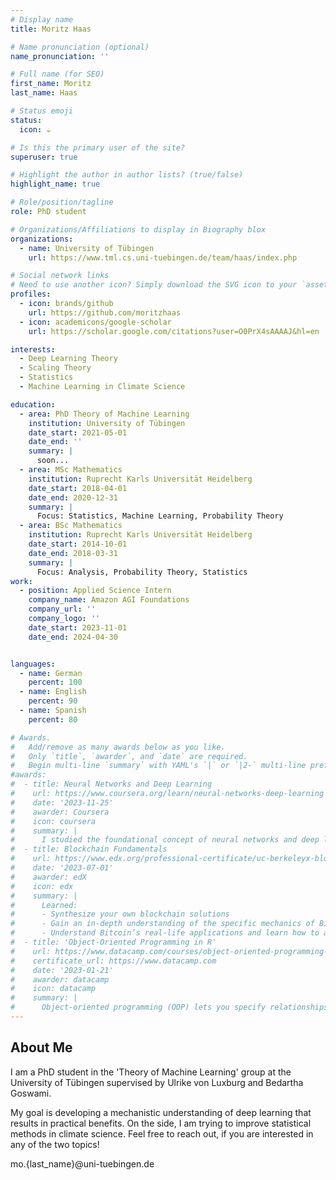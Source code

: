 ```yaml
---
# Display name
title: Moritz Haas

# Name pronunciation (optional)
name_pronunciation: ''

# Full name (for SEO)
first_name: Moritz
last_name: Haas

# Status emoji
status:
  icon: ☕️

# Is this the primary user of the site?
superuser: true

# Highlight the author in author lists? (true/false)
highlight_name: true

# Role/position/tagline
role: PhD student

# Organizations/Affiliations to display in Biography blox
organizations:
  - name: University of Tübingen
    url: https://www.tml.cs.uni-tuebingen.de/team/haas/index.php

# Social network links
# Need to use another icon? Simply download the SVG icon to your `assets/media/icons/` folder.
profiles:
  - icon: brands/github
    url: https://github.com/moritzhaas
  - icon: academicons/google-scholar
    url: https://scholar.google.com/citations?user=O0PrX4sAAAAJ&hl=en

interests:
  - Deep Learning Theory
  - Scaling Theory
  - Statistics
  - Machine Learning in Climate Science

education:
  - area: PhD Theory of Machine Learning
    institution: University of Tübingen
    date_start: 2021-05-01
    date_end: ''
    summary: |
      soon...
  - area: MSc Mathematics
    institution: Ruprecht Karls Universität Heidelberg
    date_start: 2018-04-01
    date_end: 2020-12-31
    summary: |
      Focus: Statistics, Machine Learning, Probability Theory
  - area: BSc Mathematics
    institution: Ruprecht Karls Universität Heidelberg
    date_start: 2014-10-01
    date_end: 2018-03-31
    summary: |
      Focus: Analysis, Probability Theory, Statistics
work:
  - position: Applied Science Intern
    company_name: Amazon AGI Foundations
    company_url: ''
    company_logo: ''
    date_start: 2023-11-01
    date_end: 2024-04-30


languages:
  - name: German
    percent: 100
  - name: English
    percent: 90
  - name: Spanish
    percent: 80

# Awards.
#   Add/remove as many awards below as you like.
#   Only `title`, `awarder`, and `date` are required.
#   Begin multi-line `summary` with YAML's `|` or `|2-` multi-line prefix and indent 2 spaces below.
#awards:
#  - title: Neural Networks and Deep Learning
#    url: https://www.coursera.org/learn/neural-networks-deep-learning
#    date: '2023-11-25'
#    awarder: Coursera
#    icon: coursera
#    summary: |
#      I studied the foundational concept of neural networks and deep learning. By the end, I was familiar with the significant technological trends driving the rise of deep learning; build, train, and apply fully connected deep neural networks; implement efficient (vectorized) neural networks; identify key parameters in a neural network’s architecture; and apply deep learning to your own applications.
#  - title: Blockchain Fundamentals
#    url: https://www.edx.org/professional-certificate/uc-berkeleyx-blockchain-fundamentals
#    date: '2023-07-01'
#    awarder: edX
#    icon: edx
#    summary: |
#      Learned:
#      - Synthesize your own blockchain solutions
#      - Gain an in-depth understanding of the specific mechanics of Bitcoin
#      - Understand Bitcoin’s real-life applications and learn how to attack and destroy Bitcoin, Ethereum, smart contracts and Dapps, and alternatives to Bitcoin’s Proof-of-Work consensus algorithm
#  - title: 'Object-Oriented Programming in R'
#    url: https://www.datacamp.com/courses/object-oriented-programming-with-s3-and-r6-in-r
#    certificate_url: https://www.datacamp.com
#    date: '2023-01-21'
#    awarder: datacamp
#    icon: datacamp
#    summary: |
#      Object-oriented programming (OOP) lets you specify relationships between functions and the objects that they can act on, helping you manage complexity in your code. This is an intermediate level course, providing an introduction to OOP, using the S3 and R6 systems. S3 is a great day-to-day R programming tool that simplifies some of the functions that you write. R6 is especially useful for industry-specific analyses, working with web APIs, and building GUIs.
---
```


## About Me

I am a PhD student in the 'Theory of Machine Learning' group at the University of Tübingen supervised by Ulrike von Luxburg and Bedartha Goswami.

My goal is developing a mechanistic understanding of deep learning that results in practical benefits. On the side, I am trying to improve statistical methods in climate science. Feel free to reach out, if you are interested in any of the two topics!

mo.{last_name}@uni-tuebingen.de
